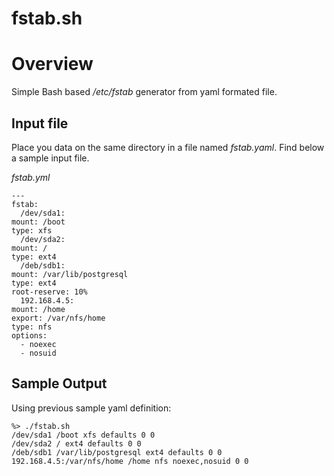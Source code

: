 # fstab.sh

# Overview

Simple Bash based */etc/fstab* generator from yaml formated file.

## Input file

Place you data on the same directory in a file named *fstab.yaml*.
Find below a sample input file.

*fstab.yml* 

    ---
    fstab:
      /dev/sda1:
	mount: /boot
	type: xfs
      /dev/sda2:
	mount: /
	type: ext4
      /deb/sdb1:
	mount: /var/lib/postgresql
	type: ext4
	root-reserve: 10%
      192.168.4.5:
	mount: /home
	export: /var/nfs/home
	type: nfs
	options:
	  - noexec
	  - nosuid

## Sample Output

Using previous sample yaml definition: 

    %> ./fstab.sh
    /dev/sda1 /boot xfs defaults 0 0
    /dev/sda2 / ext4 defaults 0 0
    /deb/sdb1 /var/lib/postgresql ext4 defaults 0 0
    192.168.4.5:/var/nfs/home /home nfs noexec,nosuid 0 0
